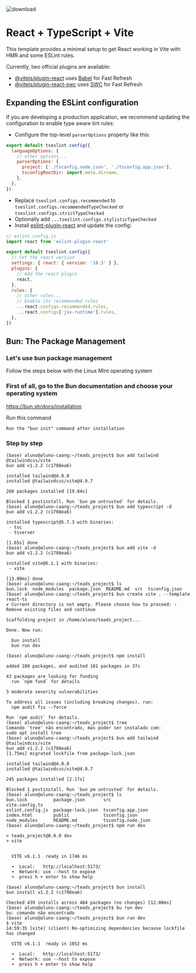 ![download](https://github.com/user-attachments/assets/3e1f013f-16e7-4beb-9dc8-9f05a6eaa997)

# React + TypeScript + Vite

This template provides a minimal setup to get React working in Vite with HMR and some ESLint rules.

Currently, two official plugins are available:

- [@vitejs/plugin-react](https://github.com/vitejs/vite-plugin-react/blob/main/packages/plugin-react/README.md) uses [Babel](https://babeljs.io/) for Fast Refresh
- [@vitejs/plugin-react-swc](https://github.com/vitejs/vite-plugin-react-swc) uses [SWC](https://swc.rs/) for Fast Refresh

## Expanding the ESLint configuration

If you are developing a production application, we recommend updating the configuration to enable type aware lint rules:

- Configure the top-level `parserOptions` property like this:

```js
export default tseslint.config({
  languageOptions: {
    // other options...
    parserOptions: {
      project: ['./tsconfig.node.json', './tsconfig.app.json'],
      tsconfigRootDir: import.meta.dirname,
    },
  },
})
```

- Replace `tseslint.configs.recommended` to `tseslint.configs.recommendedTypeChecked` or `tseslint.configs.strictTypeChecked`
- Optionally add `...tseslint.configs.stylisticTypeChecked`
- Install [eslint-plugin-react](https://github.com/jsx-eslint/eslint-plugin-react) and update the config:

```js
// eslint.config.js
import react from 'eslint-plugin-react'

export default tseslint.config({
  // Set the react version
  settings: { react: { version: '18.3' } },
  plugins: {
    // Add the react plugin
    react,
  },
  rules: {
    // other rules...
    // Enable its recommended rules
    ...react.configs.recommended.rules,
    ...react.configs['jsx-runtime'].rules,
  },
})
```
## Bun: The Package Management

### Let's use bun package management
Follow the steps below with the Linux Mint operating system

### First of all, go to the Bun documentation and choose your operating system
https://bun.sh/docs/installation

Run this command
```
Run the "bun init" command after installation
```
### Step by step

```
(base) aluno@aluno-caang:~/teads_project$ bun add tailwind @tailwindcss/vite
bun add v1.2.2 (c1708ea6)

installed tailwind@4.0.0
installed @tailwindcss/vite@4.0.7

260 packages installed [19.84s]

Blocked 1 postinstall. Run `bun pm untrusted` for details.
(base) aluno@aluno-caang:~/teads_project$ bun add typescript -d
bun add v1.2.2 (c1708ea6)

installed typescript@5.7.3 with binaries:
 - tsc
 - tsserver

[1.65s] done
(base) aluno@aluno-caang:~/teads_project$ bun add vite -d
bun add v1.2.2 (c1708ea6)

installed vite@6.1.1 with binaries:
 - vite

[13.00ms] done
(base) aluno@aluno-caang:~/teads_project$ ls
bun.lock  node_modules  package.json  README.md  src  tsconfig.json
(base) aluno@aluno-caang:~/teads_project$ bun create vite . --template react-ts
✔ Current directory is not empty. Please choose how to proceed: › Remove existing files and continue

Scaffolding project in /home/aluno/teads_project...

Done. Now run:

  bun install
  bun run dev

(base) aluno@aluno-caang:~/teads_project$ npm install

added 180 packages, and audited 181 packages in 37s

43 packages are looking for funding
  run `npm fund` for details

3 moderate severity vulnerabilities

To address all issues (including breaking changes), run:
  npm audit fix --force

Run `npm audit` for details.
(base) aluno@aluno-caang:~/teads_project$ tree
Comando 'tree' não encontrado, mas poder ser instalado com:
sudo apt install tree
(base) aluno@aluno-caang:~/teads_project$ bun add tailwind @tailwindcss/vite
bun add v1.2.2 (c1708ea6)
[1.75ms] migrated lockfile from package-lock.json

installed tailwind@4.0.0
installed @tailwindcss/vite@4.0.7

245 packages installed [2.17s]

Blocked 1 postinstall. Run `bun pm untrusted` for details.
(base) aluno@aluno-caang:~/teads_project$ ls
bun.lock          package.json       src                 vite.config.ts
eslint.config.js  package-lock.json  tsconfig.app.json
index.html        public             tsconfig.json
node_modules      README.md          tsconfig.node.json
(base) aluno@aluno-caang:~/teads_project$ npm run dev

> teads_project@0.0.0 dev
> vite


  VITE v6.1.1  ready in 1746 ms

  ➜  Local:   http://localhost:5173/
  ➜  Network: use --host to expose
  ➜  press h + enter to show help

(base) aluno@aluno-caang:~/teads_project$ bun install
bun install v1.2.2 (c1708ea6)

Checked 439 installs across 484 packages (no changes) [12.00ms]
(base) aluno@aluno-caang:~/teads_project$ bu run dev
bu: comando não encontrado
(base) aluno@aluno-caang:~/teads_project$ bun run dev
$ vite
14:59:35 [vite] (client) Re-optimizing dependencies because lockfile has changed

  VITE v6.1.1  ready in 1052 ms

  ➜  Local:   http://localhost:5173/
  ➜  Network: use --host to expose
  ➜  press h + enter to show help
```
